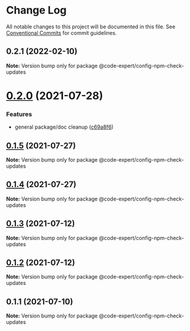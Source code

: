 # Change Log

All notable changes to this project will be documented in this file.
See [Conventional Commits](https://conventionalcommits.org) for commit guidelines.

## 0.2.1 (2022-02-10)

**Note:** Version bump only for package @code-expert/config-npm-check-updates





# [0.2.0](https://github.com/CodeExpertETH/configs/compare/@code-expert/config-npm-check-updates@0.1.5...@code-expert/config-npm-check-updates@0.2.0) (2021-07-28)


### Features

* general package/doc cleanup ([c69a8f6](https://github.com/CodeExpertETH/configs/commit/c69a8f60a03531f44d7996955d48d522d9637427))





## [0.1.5](https://github.com/CodeExpertETH/configs/compare/@code-expert/config-npm-check-updates@0.1.4...@code-expert/config-npm-check-updates@0.1.5) (2021-07-27)

**Note:** Version bump only for package @code-expert/config-npm-check-updates

## [0.1.4](https://github.com/CodeExpertETH/configs/compare/@code-expert/config-npm-check-updates@0.1.3...@code-expert/config-npm-check-updates@0.1.4) (2021-07-27)

**Note:** Version bump only for package @code-expert/config-npm-check-updates

## [0.1.3](https://github.com/CodeExpertETH/configs/compare/@code-expert/config-npm-check-updates@0.1.1...@code-expert/config-npm-check-updates@0.1.3) (2021-07-12)

**Note:** Version bump only for package @code-expert/config-npm-check-updates

## [0.1.2](https://github.com/CodeExpertETH/configs/compare/@code-expert/config-npm-check-updates@0.1.1...@code-expert/config-npm-check-updates@0.1.2) (2021-07-12)

**Note:** Version bump only for package @code-expert/config-npm-check-updates

## 0.1.1 (2021-07-10)

**Note:** Version bump only for package @code-expert/config-npm-check-updates
